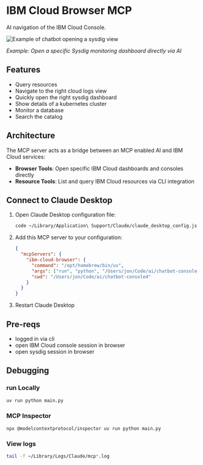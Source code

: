# IBM Cloud Browser MCP
AI navigation of the IBM Cloud Console.

![Example of chatbot opening a sysdig view](img/open-sysdig-dash.png)

*Example: Open a specific Sysdig monitoring dashboard directly via AI*

## Features

- Query resources
- Navigate to the right cloud logs view
- Quickly open the right sysdig dashboard
- Show details of a kubernetes cluster
- Monitor a database
- Search the catalog

## Architecture

The MCP server acts as a bridge between an MCP enabled AI and IBM Cloud services:
- **Browser Tools**: Open specific IBM Cloud dashboards and consoles directly
- **Resource Tools**: List and query IBM Cloud resources via CLI integration

## Connect to Claude Desktop

1. Open Claude Desktop configuration file:
   ```bash
   code ~/Library/Application\ Support/Claude/claude_desktop_config.json
   ```

2. Add this MCP server to your configuration:
   ```json
   {
     "mcpServers": {
       "ibm-cloud-browser": {
         "command": "/opt/homebrew/bin/uv",
         "args": ["run", "python", "/Users/jon/Code/ai/chatbot-console4/main.py"],
         "cwd": "/Users/jon/Code/ai/chatbot-console4"
       }
     }
   }
   ```

3. Restart Claude Desktop

## Pre-reqs

- logged in via cli
- open IBM Cloud console session in browser
- open sysdig session in browser

## Debugging

### run Locally
```bash
uv run python main.py
```
### MCP Inspector
```
npx @modelcontextprotocol/inspector uv run python main.py
```
### View logs
```bash
tail -f ~/Library/Logs/Claude/mcp*.log
```
